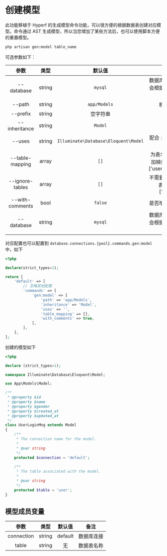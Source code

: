 # 创建模型

此功能移植于 Hyperf 的生成模型命令功能，可以很方便的根据数据表创建对应模型。命令通过 AST 生成模型，所以当您增加了某些方法后，也可以使用脚本方便的重置模型。

```bash
php artisan gen:model table_name
```

可选参数如下：

|       参数        |   类型   |                 默认值                  |备注 |
|:---------------:|:------:|:------------------------------------:|:-----------------:|
|   --database    | string |               `mysql`                | 数据库名称，脚本会根据数据库配置创建 |
|     --path      | string |             `app/Models`             |       模型路径        |
|    --prefix     | string |                 空字符串                 | 表前缀 |
|  --inheritance  | string |               `Model`                | 父类 |
|     --uses      | string | `Illuminate\Database\Eloquent\Model` | 配合 `inheritance` 使用 |
| --table-mapping | array  |                 `[]`                 | 为表名 -> 模型增加映射关系 比如 ['users:Account'] |
| --ignore-tables | array  |                 `[]`                 | 不需要生成模型的表名 比如 ['users'] |
| --with-comments |  bool  |               `false`                | 是否增加字段注释  |
|   --database    | string |               `mysql`                | 数据库名称，脚本会根据数据库配置创建 |

对应配置也可以配置到 `database.connections.{pool}.commands.gen:model` 中，如下

```php
<?php

declare(strict_types=1);

return [
    'default' => [
        // 忽略其他配置
        'commands' => [
            'gen:model' => [
                'path' => 'app/Models',
                'inheritance' => 'Model',
                'uses' => '',
                'table_mapping' => [],
                'with_comments' => true,
            ],
        ],
    ],
];
```

创建的模型如下

```php
<?php

declare (strict_types=1);

namespace Illuminate\Database\Eloquent\Model;

use App\Models\Model;

/**
 * @property $id
 * @property $name
 * @property $gender
 * @property $created_at
 * @property $updated_at
 */
class UserLoginMng extends Model
{
    /**
     * The connection name for the model.
     *
     * @var string
     */
    protected $connection = 'default';
    
    /**
     * The table associated with the model.
     *
     * @var string
     */
    protected $table = 'user';
}
```

## 模型成员变量

|     参数      |   类型   |   默认值   |         备注          |
|:----------:|:-----:|:------:|:------------------:|
| connection  | string | default |        数据库连接        |
|    table    | string |    无    |        数据表名称        |
